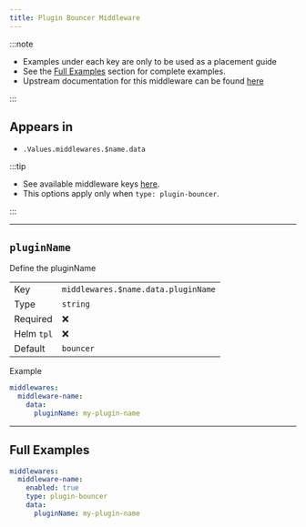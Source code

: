 ```yaml
---
title: Plugin Bouncer Middleware
---
```


:::note

- Examples under each key are only to be used as a placement guide
- See the [Full Examples](/common/middlewares/plugin-bouncer#full-examples) section for complete examples.
- Upstream documentation for this middleware can be found [here](github.com/maxlerebourg/crowdsec-bouncer-traefik-plugin)

:::

## Appears in

- `.Values.middlewares.$name.data`

:::tip

- See available middleware keys [here](/common/middlewares).
- This options apply only when `type: plugin-bouncer`.

:::

---

## `pluginName`

Define the pluginName

|            |                                     |
| ---------- | ----------------------------------- |
| Key        | `middlewares.$name.data.pluginName` |
| Type       | `string`                            |
| Required   | ❌                                   |
| Helm `tpl` | ❌                                   |
| Default    | `bouncer`                           |

Example

```yaml
middlewares:
  middleware-name:
    data:
      pluginName: my-plugin-name
```

---

## Full Examples

```yaml
middlewares:
  middleware-name:
    enabled: true
    type: plugin-bouncer
    data:
      pluginName: my-plugin-name
```
